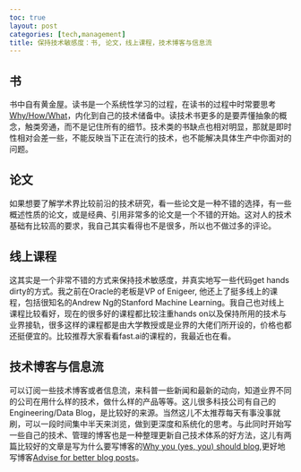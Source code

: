 ```yaml
---
toc: true
layout: post
categories: [tech,management]
title: 保持技术敏感度：书, 论文，线上课程，技术博客与信息流
---
```

## 书
书中自有黄金屋。读书是一个系统性学习的过程，在读书的过程中时常要思考[Why/How/What](https://taihangye.github.io/evolve-or-die/markdown/2021/06/05/%E4%BF%9D%E6%8C%81%E6%8A%80%E6%9C%AF%E6%95%8F%E6%84%9F%E5%BA%A6-%E4%BA%86%E8%A7%A3%E9%A1%B6%E5%B1%82%E6%9E%B6%E6%9E%84.html#whyhowwhat)，内化到自己的技术储备中。读技术书更多的是要弄懂抽象的概念，触类旁通，而不是记住所有的细节。技术类的书缺点也相对明显，那就是即时性相对会差一些，不能反映当下正在流行的技术，也不能解决具体生产中你面对的问题。
## 论文
如果想要了解学术界比较前沿的技术研究，看一些论文是一种不错的选择，有一些概述性质的论文，或是经典、引用非常多的论文是一个不错的开始。这对人的技术基础有比较高的要求，我自己其实看得也不是很多，所以也不做过多的评论。
## 线上课程
这其实是一个非常不错的方式来保持技术敏感度，并真实地写一些代码get hands dirty的方式。我之前在Oracle的老板是VP of Enigeer, 他还上了挺多线上的课程，包括很知名的Andrew Ng的Stanford Machine Learning。我自己也对线上课程比较看好，现在的很多好的课程都比较注重hands on以及保持所用的技术与业界接轨，很多这样的课程都是由大学教授或是业界的大佬们所开设的，价格也都还挺便宜的。比较推荐大家看看fast.ai的课程的，我最近也在看。
## 技术博客与信息流
可以订阅一些技术博客或者信息流，来科普一些新闻和最新的动向，知道业界不同的公司在用什么样的技术，做什么样的产品等等。这儿很多科技公司有自己的Engineering/Data Blog，是比较好的来源。当然这儿不太推荐每天有事没事就刷，可以一段时间集中半天来浏览，做到更深度和系统化的思考。与此同时开始写一些自己的技术、管理的博客也是一种整理更新自己技术体系的好方法，这儿有两篇比较好的文章是写为什么要写博客的[Why you (yes, you) should blog](https://medium.com/@racheltho/why-you-yes-you-should-blog-7d2544ac1045),更好地写博客[Advise for better blog posts](https://www.fast.ai/2019/05/13/blogging-advice/)。
